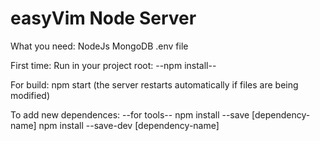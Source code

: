 # easyVim Node Server

What you need:
  NodeJs
  MongoDB
  .env file

  First time:
    Run in your project root:
      --npm install--

  For build:
    npm start (the server restarts automatically if files are being modified)
    
To add new dependences: 
  --for tools-- 
    npm install --save [dependency-name]
    npm install --save-dev [dependency-name]

